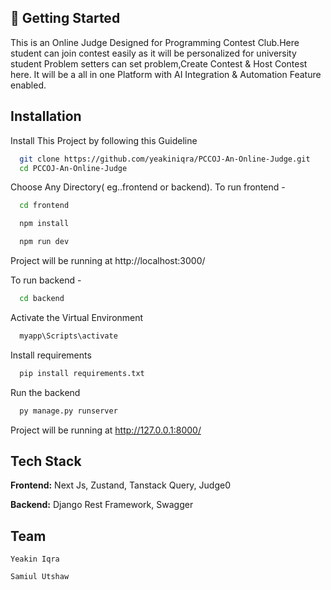 
## 🚀 Getting Started

This is an Online Judge Designed for Programming Contest Club.Here student can join contest easily as it will be personalized for university student Problem setters can set problem,Create Contest & Host Contest here. It will be a all in one Platform with AI Integration & Automation Feature enabled.


## Installation

Install This Project by following this Guideline

```bash
  git clone https://github.com/yeakiniqra/PCCOJ-An-Online-Judge.git
  cd PCCOJ-An-Online-Judge
```
Choose Any Directory( eg..frontend or backend).
To run frontend - 
```bash
  cd frontend
```
```bash
  npm install
```
```bash
  npm run dev
```
Project will be running at http://localhost:3000/

To run backend -
```bash
  cd backend
```
Activate the Virtual Environment
```bash
  myapp\Scripts\activate
```
Install requirements 
```bash
  pip install requirements.txt
```
Run the backend
```bash
  py manage.py runserver
```
Project will be running at http://127.0.0.1:8000/



## Tech Stack

**Frontend:** Next Js, Zustand, Tanstack Query, Judge0

**Backend:** Django Rest Framework, Swagger


## Team

 `Yeakin Iqra` 

`Samiul Utshaw`


